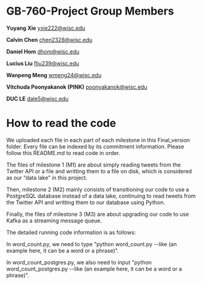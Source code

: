 # GB-760-Project Group Members
**Yuyang Xie** yxie222@wisc.edu

**Calvin Chen** chen2328@wisc.edu

**Daniel Hom** dhom@wisc.edu

**Lucius Liu** fliu239@wisc.edu

**Wanpeng Meng** wmeng24@wisc.edu

**Vitchuda Poonyakanok (PINK)** poonyakanok@wisc.edu

**DUC LE** dale5@wisc.edu


# How to read the code

We uploaded each file in each part of each milestone in this Final_version folder. Every file can be indexed by its commitment information. Please follow this README.md to read code in order.

The files of milestone 1 (M1) are about simply reading tweets from the Twitter API or a file and writting them to a file on disk, which is considered as our “data lake” in this project.

Then, milestone 2 (M2) mainly consists of transitioning our code to use a PostgreSQL database instead of a data lake, continuing to read tweets from the Twitter API and writting them to our database using Python.

Finally, the files of milestone 3 (M3) are about upgrading our code to use Kafka as a streaming message queue.

The detailed running code information is as follows:

In word_count.py, we need to type "python word_count.py --like (an example here, it can be a word or a phrase)".

In word_count_postgres.py, we also need to input "python word_count_postgres.py --like (an example here, it can be a word or a phrase)".
